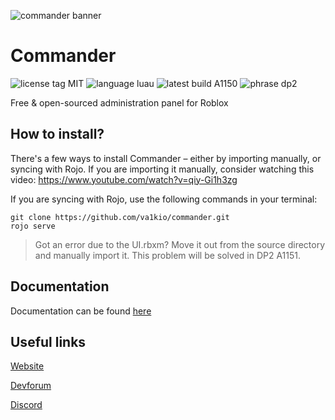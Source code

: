 ![commander banner](https://cdn.discordapp.com/attachments/813590068090372166/816336437922234418/Banner_2.png)

# Commander

![license tag MIT](https://img.shields.io/badge/license-MIT-yellow?style=for-the-badge) ![language luau](https://img.shields.io/badge/language-Luau-blue?style=for-the-badge) ![latest build A1150](https://img.shields.io/badge/latest_build-A1150-brightgreen?style=for-the-badge) ![phrase dp2](https://img.shields.io/badge/phrase-Developer_Preview_2-blueviolet?style=for-the-badge)

Free & open-sourced administration panel for Roblox

## How to install?

There's a few ways to install Commander – either by importing manually, or syncing with Rojo.
If you are importing it manually, consider watching this video: https://www.youtube.com/watch?v=qiy-Gi1h3zg

If you are syncing with Rojo, use the following commands in your terminal:
```
git clone https://github.com/va1kio/commander.git
rojo serve
```

> Got an error due to the UI.rbxm? Move it out from the source directory and manually import it. This problem will be solved in DP2 A1151.

## Documentation

Documentation can be found [here](https://va1kio.github.io/commander-site/docs/#/home)

## Useful links

[Website](https://va1kio.github.io/commander-site/)

[Devforum](https://devforum.roblox.com/t/dp2-commander-easy-to-use-administration-panel/503290/)

[Discord](https://discord.gg/RzxxD7YCaU)
